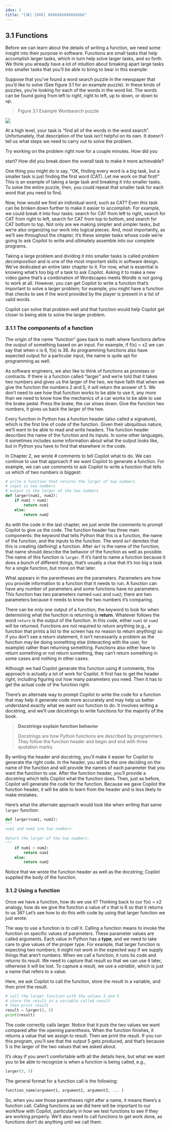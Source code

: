 ```yaml
---
idxx: 2
title: "[译] [XXX] XXXXXXXXXXXXXXXX"
---
```



## 3.1 Functions

Before we can learn about the details of writing a function, we need some insight into their purpose in software. Functions are small tasks that help accomplish larger tasks, which in turn help solve larger tasks, and so forth. We think you already have a lot of intuition about breaking apart large tasks into smaller tasks that you’ll be able to bring to bear in this example:

Suppose that you’ve found a word search puzzle in the newspaper that you’d like to solve (See figure 3.1 for an example puzzle). In these kinds of puzzles, you’re looking for each of the words in the word list. The words can be found going from left to right, right to left, up to down, or down to up.

> Figure 3.1 Example Wordsearch puzzle

  

![](chapter-3.files/chapter-33098.png) 

At a high level, your task is “find all of the words in the word search”. Unfortunately, that description of the task isn’t helpful on its own. It doesn’t tell us what steps we need to carry out to solve the problem.

Try working on the problem right now for a couple minutes. How did you

  

start? How did you break down the overall task to make it more achievable?

One thing you might do is say, “OK, finding every word is a big task, but a smaller task is just finding the first word (CAT). Let me work on that first!” This is an example of taking a large task and breaking it into smaller tasks. To solve the entire puzzle, then, you could repeat that smaller task for each word that you need to find.

Now, how would we find an individual word, such as CAT? Even this task can be broken down further to make it easier to accomplish. For example, we could break it into four tasks: search for CAT from left to right, search for CAT from right to left, search for CAT from top to bottom, and search for CAT bottom to top. Not only are we making simpler and simpler tasks, but we’re also organizing our work into logical pieces. And, most importantly, as we’ll see throughout the chapter, it’s these simpler tasks whose code we’re going to ask Copilot to write and ultimately assemble into our complete programs.

Taking a large problem and dividing it into smaller tasks is called _problem decomposition_ and is one of the most important skills in software design. We’ve dedicated an entire later chapter to it. For now, what is essential is knowing what’s too big of a task to ask Copilot. Asking it to make a new video game that’s a combination of Wordscapes meets Wordle is not going to work at all. However, you can get Copilot to write a function that’s important to solve a larger problem; for example, you might have a function that checks to see if the word provided by the player is present in a list of valid words.

Copilot can solve that problem well and that function would help Copilot get closer to being able to solve the larger problem.

### 3.1.1 The components of a function

The origin of the name “function” goes back to math where functions define the output of something based on an input. For example, if f(x) = x2 we can say that when x is 6, f(x) is 36. As programming functions also have expected output for a particular input, the name is quite apt for programming as well.

As software engineers, we also like to think of functions as promises or contracts. If there is a function called “larger” and we’re told that it takes two numbers and gives us the larger of the two, we have faith that when we give the function the numbers 2 and 5, it will return the answer of 5. We don’t need to see how that function works to be able to use it, any more than we need to know how the mechanics of a car works to be able to use the brake pedal. Press the brake, the car slows down. Give the function two numbers, it gives us back the larger of the two.

Every function in Python has a function header (also called a signature), which is the first line of code of the function. Given their ubiquitous nature, we’ll want to be able to read and write headers. The function header describes the name of the function and its inputs. In some other languages, it sometimes includes some information about what the output looks like, but in Python you have to find that elsewhere in the code.

In Chapter 2, we wrote # comments to tell Copilot what to do. We can continue to use that approach if we want Copilot to generate a function. For example, we can use comments to ask Copilot to write a function that tells us which of two numbers is biggest:

```python
# write a function that returns the larger of two numbers
# input is two numbers
# output is the larger of the two numbers
def larger(num1, num2):
    if num1 > num2:
        return num1
    else:
        return num2
```

As with the code in the last chapter, we just wrote the comments to prompt Copilot to give us the code. The function header has three main components: the keyword that tells Python that this is a function, the name of the function, and the inputs to the function. The word `def` denotes that this is creating (defining) a function. After `def` is the name of the function; that name should describe the behavior of the function as well as possible. The name of this function is `larger`. If it’s hard to name a function because it does a bunch of different things, that’s usually a clue that it’s too big a task for a single function, but more on that later.

What appears in the parentheses are the parameters. Parameters are how you provide information to a function that it needs to run. A function can have any number of parameters and some functions have no parameters. This function has two parameters named `num1` and `num2`; there are two parameters because it needs to know the two numbers it’s comparing.

There can be only one output of a function; the keyword to look for when determining what the function is returning is **return**. Whatever follows the word `return` is the output of the function. In this code, either `num1` or `num2` will be returned. Functions are not required to return anything (e.g., a function that prints a list to the screen has no reason to return anything) so if you don’t see a return statement, it isn’t necessarily a problem as the function may be doing something else (interacting with the user, for example) rather than returning something. Functions also either have to return something or not return something, they can’t return something in some cases and nothing in other cases.

Although we had Copilot generate this function using # comments, this approach is actually a lot of work for Copilot. It first has to get the header right, including figuring out how many parameters you need. Then it has to get the actual code of the function right.

There’s an alternate way to prompt Copilot to write the code for a function that may help it generate code more accurately and may help us better understand exactly what we want our function to do. It involves writing a docstring, and we’ll use docstrings to write functions for the majority of the book.

> **Docstrings explain function behavior**
> 
> Docstrings are how Python functions are described by programmers. They follow the function header and begin and end with three quotation marks.

By writing the header and docstring, you’ll make it easier for Copilot to generate the right code. In the header, you will be the one deciding on the name of the function and will provide the names of each parameter that you want the function to use. After the function header, you’ll provide a docstring which tells Copilot what the function does. Then, just as before, Copilot will generate the code for the function. Because we gave Copilot the function header, it will be able to learn from the header and is less likely to make mistakes.

  

Here’s what the alternate approach would look like when writing that same `larger` function:

```python
def larger(num1, num2): 
"""
num1 and num2 are two numbers.
    
Return the larger of the two numbers.
"""
    if num1 > num2:
        return num1
    else:
        return num2
```

Notice that we wrote the function header as well as the docstring; Copilot supplied the body of the function.

### 3.1.2 Using a function

Once we have a function, how do we use it? Thinking back to our f(x) = x2 analogy, how do we give the function a value of x that is 6 so that it returns to us 36? Let’s see how to do this with code by using that larger function we just wrote.

The way to use a function is to _call_ it. Calling a function means to invoke the function on specific values of parameters. These parameter values are called arguments. Each value in Python has a **type**, and we need to take care to give values of the proper type. For example, that larger function is expecting two numbers; it might not work in the expected way if we supply things that aren’t numbers. When we call a function, it runs its code and returns its result. We need to capture that result so that we can use it later, otherwise it will be lost. To capture a result, we use a _variable_, which is just a name that refers to a value.

Here, we ask Copilot to call the function, store the result in a variable, and then print the result.

```python
# call the larger function with the values 3 and 5
# store the result in a variable called result
# then print result
result = larger(3, 5)
print(result)
```

The code correctly calls larger. Notice that it puts the two values we want compared after the opening parenthesis. When the function finishes, it returns a value that we assign to result. Then we print the result. If you run this program, you’ll see that the output 5 gets produced, and that’s because 5 is the larger of the two values that we asked about.

It’s okay if you aren’t comfortable with all the details here, but what we want you to be able to recognize is when a function is being called, e.g.,

```python
larger(3, 5)
```

The general format for a function call is the following:

```python
function_name(argument1, argument2, argument3, ... )
```

So, when you see those parentheses right after a name, it means there’s a function call. Calling functions as we did here will be important to our workflow with Copilot, particularly in how we test functions to see if they are working properly. We’ll also need to call functions to get work done, as functions don’t do anything until we call them.
